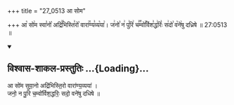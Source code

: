 +++
title = "27_0513 आ सोम"

+++
आ꣡ सो꣢म स्वा꣣नो꣡ अद्रि꣢꣯भिस्ति꣣रो꣡ वारा꣢꣯ण्य꣣व्य꣡या꣢। ज꣢नो꣣ न꣢ पु꣣रि꣢ च꣣꣬म्वो꣢꣯र्विश꣣द्ध꣢रिः꣣ स꣢दो꣣ व꣡ने꣢षु दध्रिषे ॥ 27:0513 ॥

<div class="js_include" newlevelforh1="2" title="विश्वास-शाकल-प्रस्तुतिः" unfilled url="/vedAH_Rk/shAkalam/saMhitA/vishvAsa-prastutiH/09/107/10_A_soma.md">
<details open><summary><h2>विश्वास-शाकल-प्रस्तुतिः ...{Loading}...</h2></summary>


आ सो॑म सुवा॒नो अद्रि॑भिस्ति॒रो वारा॑ण्य॒व्यया॑ ।  
जनो॒ न पु॒रि च॒म्वो॑र्विश॒द्धरिः॒ सदो॒ वने॑षु दधिषे ॥

</details>
</div>